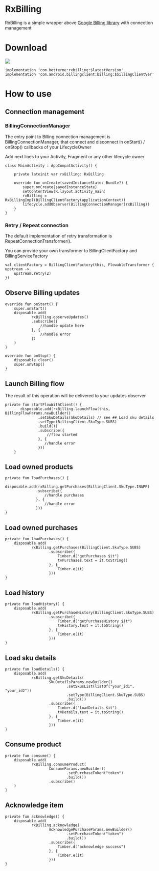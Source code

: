 # RxBilling
RxBilling is a simple wrapper above [Google Billing library](https://developer.android.com/google/play/billing/billing_library.html) with connection management

# Download
 
 [![](https://jitpack.io/v/betterme-dev/RxBilling.svg)](https://jitpack.io/#betterme-dev/RxBilling)

    implementation 'com.betterme:rxbilling:$latestVersion'
    implementation 'com.android.billingclient:billing:$billingClientVer'

# How to use

## Connection management

### BillingConnectionManager

The entry point to Billing connection management is BillingConnectionManager, that connect and disconnect in onStart() / onStop() callbacks of your LifecycleOwner

Add next lines to your Activity,  Fragment or any other lifecycle owner

    class MainActivity : AppCompatActivity() {

        private lateinit var rxBilling: RxBilling

        override fun onCreate(savedInstanceState: Bundle?) {
            super.onCreate(savedInstanceState)
            setContentView(R.layout.activity_main)
            rxBilling = RxBillingImpl(BillingClientFactory(applicationContext))
            lifecycle.addObserver(BillingConnectionManager(rxBilling))
        }
    }

### Retry / Repeat connection

The default implementation of retry transformation is RepeatConnectionTransformer().

You can provide your own transformer to BillingClientFactory and BillingServiceFactory

    val clientFactory = BillingClientFactory(this, FlowableTransformer { upstream ->
        upstream.retry(2)
    })

## Observe Billing updates

    override fun onStart() {
        super.onStart()
        disposable.add(
                rxBilling.observeUpdates()
                .subscribe({
                    //handle update here
                }, {
                    //handle error
                })
        )
    }

    override fun onStop() {
        disposable.clear()
        super.onStop()
    }

## Launch Billing flow

The result of this operation will be delivered to your updates observer

    private fun startFlowWithClient() {
           disposable.add(rxBilling.launchFlow(this, BillingFlowParams.newBuilder()
                   .setSkuDetails(SkuDetails) // see ## Load sku details
                   .setType(BillingClient.SkuType.SUBS)
                   .build())
                   .subscribe({
                       //flow started
                   }, {
                      //handle error
                   }))
        }

## Load owned products

    private fun loadPurchases() {
         disposable.add(rxBilling.getPurchases(BillingClient.SkuType.INAPP)
                  .subscribe({
                      //handle purchases
                  }, {
                      //handle error
                  }))
    }

## Load owned purchases

    private fun loadPurchases() {
        disposable.add(
                rxBilling.getPurchases(BillingClient.SkuType.SUBS)
                        .subscribe({
                            Timber.d("getPurchases $it")
                            tvPurchases.text = it.toString()
                        }, {
                            Timber.e(it)
                        }))
    }

## Load history

    private fun loadHistory() {
        disposable.add(
                rxBilling.getPurchaseHistory(BillingClient.SkuType.SUBS)
                        .subscribe({
                            Timber.d("getPurchaseHistory $it")
                            tvHistory.text = it.toString()
                        }, {
                            Timber.e(it)
                        }))
    }

## Load sku details

    private fun loadDetails() {
        disposable.add(
                rxBilling.getSkuDetails(
                        SkuDetailsParams.newBuilder()
                                .setSkusList(listOf("your_id1", "your_id2"))
                                .setType(BillingClient.SkuType.SUBS)
                                .build())
                        .subscribe({
                            Timber.d("loadDetails $it")
                            tvDetails.text = it.toString()
                        }, {
                            Timber.e(it)
                        }))
    }

## Consume  product

    private fun consume() {
        disposable.add(
                rxBilling.consumeProduct(
                        ConsumeParams.newBuilder()
                                .setPurchaseToken("token")
                                .build())
                        .subscribe()
        )
    }
    
## Acknowledge item
    
    private fun acknowledge() {
        disposable.add(
                rxBilling.acknowledge(
                        AcknowledgePurchaseParams.newBuilder()
                                .setPurchaseToken("token")
                                .build())
                        .subscribe({
                            Timber.d("acknowledge success")
                        }, {
                            Timber.e(it)
                        }))
    }
